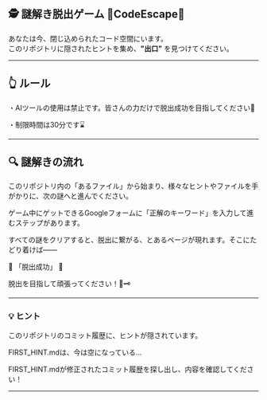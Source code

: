 ## 🕵️ 謎解き脱出ゲーム 🚪CodeEscape🚪
あなたは今、閉じ込められたコード空間にいます。  
このリポジトリに隠されたヒントを集め、**"出口"** を見つけてください。

---
## 👆 ルール
・AIツールの使用は禁止です。皆さんの力だけで脱出成功を目指してください🐾

・制限時間は30分です⌛

---
## 🔍 謎解きの流れ
このリポジトリ内の「あるファイル」から始まり、様々なヒントやファイルを手がかりに、次の謎へと進んでください。

ゲーム中にゲットできるGoogleフォームに「正解のキーワード」を入力して進むステップがあります。

すべての謎をクリアすると、脱出に繋がる、とあるページが現れます。そこにたどり着けば――

🎉 「脱出成功」 🎉

脱出を目指して頑張ってください！🚪🗝️

---
### 💡 ヒント
このリポジトリのコミット履歴に、ヒントが隠されています。

FIRST_HINT.mdは、今は空になっている...

FIRST_HINT.mdが修正されたコミット履歴を探し出し、内容を確認してください！

---





